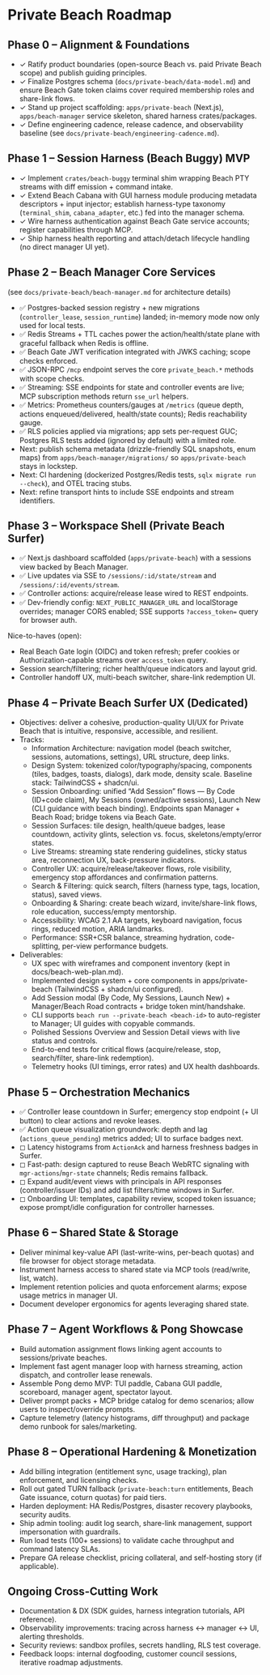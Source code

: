 # Private Beach Roadmap

## Phase 0 – Alignment & Foundations
- ✓ Ratify product boundaries (open-source Beach vs. paid Private Beach scope) and publish guiding principles.
- ✓ Finalize Postgres schema (`docs/private-beach/data-model.md`) and ensure Beach Gate token claims cover required membership roles and share-link flows.
- ✓ Stand up project scaffolding: `apps/private-beach` (Next.js), `apps/beach-manager` service skeleton, shared harness crates/packages.
- ✓ Define engineering cadence, release cadence, and observability baseline (see `docs/private-beach/engineering-cadence.md`).

## Phase 1 – Session Harness (Beach Buggy) MVP
- ✓ Implement `crates/beach-buggy` terminal shim wrapping Beach PTY streams with diff emission + command intake.
- ✓ Extend Beach Cabana with GUI harness module producing metadata descriptors + input injector; establish harness-type taxonomy (`terminal_shim`, `cabana_adapter`, etc.) fed into the manager schema.
- ✓ Wire harness authentication against Beach Gate service accounts; register capabilities through MCP.
- ✓ Ship harness health reporting and attach/detach lifecycle handling (no direct manager UI yet).

## Phase 2 – Beach Manager Core Services
(see `docs/private-beach/beach-manager.md` for architecture details)
- ✅ Postgres-backed session registry + new migrations (`controller_lease`, `session_runtime`) landed; in-memory mode now only used for local tests.
- ✅ Redis Streams + TTL caches power the action/health/state plane with graceful fallback when Redis is offline.
- ✅ Beach Gate JWT verification integrated with JWKS caching; scope checks enforced.
- ✅ JSON-RPC `/mcp` endpoint serves the core `private_beach.*` methods with scope checks.
- ✅ Streaming: SSE endpoints for state and controller events are live; MCP subscription methods return `sse_url` helpers.
- ✅ Metrics: Prometheus counters/gauges at `/metrics` (queue depth, actions enqueued/delivered, health/state counts); Redis reachability gauge.
- ✅ RLS policies applied via migrations; app sets per-request GUC; Postgres RLS tests added (ignored by default) with a limited role.
- Next: publish schema metadata (drizzle-friendly SQL snapshots, enum maps) from `apps/beach-manager/migrations/` so `apps/private-beach` stays in lockstep.
- Next: CI hardening (dockerized Postgres/Redis tests, `sqlx migrate run --check`), and OTEL tracing stubs.
- Next: refine transport hints to include SSE endpoints and stream identifiers.

## Phase 3 – Workspace Shell (Private Beach Surfer)
- ✅ Next.js dashboard scaffolded (`apps/private-beach`) with a sessions view backed by Beach Manager.
- ✅ Live updates via SSE to `/sessions/:id/state/stream` and `/sessions/:id/events/stream`.
- ✅ Controller actions: acquire/release lease wired to REST endpoints.
- ✅ Dev-friendly config: `NEXT_PUBLIC_MANAGER_URL` and localStorage overrides; manager CORS enabled; SSE supports `?access_token=` query for browser auth.

Nice-to-haves (open):
- Real Beach Gate login (OIDC) and token refresh; prefer cookies or Authorization-capable streams over `access_token` query.
- Session search/filtering; richer health/queue indicators and layout grid.
- Controller handoff UX, multi-beach switcher, share-link redemption UI.

## Phase 4 – Private Beach Surfer UX (Dedicated)
- Objectives: deliver a cohesive, production-quality UI/UX for Private Beach that is intuitive, responsive, accessible, and resilient.
- Tracks:
  - Information Architecture: navigation model (beach switcher, sessions, automations, settings), URL structure, deep links.
  - Design System: tokenized color/typography/spacing, components (tiles, badges, toasts, dialogs), dark mode, density scale. Baseline stack: TailwindCSS + shadcn/ui.
  - Session Onboarding: unified “Add Session” flows — By Code (ID+code claim), My Sessions (owned/active sessions), Launch New (CLI guidance with beach binding). Endpoints span Manager + Beach Road; bridge tokens via Beach Gate.
  - Session Surfaces: tile design, health/queue badges, lease countdown, activity glints, selection vs. focus, skeletons/empty/error states.
  - Live Streams: streaming state rendering guidelines, sticky status area, reconnection UX, back-pressure indicators.
  - Controller UX: acquire/release/takeover flows, role visibility, emergency stop affordances and confirmation patterns.
  - Search & Filtering: quick search, filters (harness type, tags, location, status), saved views.
  - Onboarding & Sharing: create beach wizard, invite/share-link flows, role education, success/empty mentorship.
  - Accessibility: WCAG 2.1 AA targets, keyboard navigation, focus rings, reduced motion, ARIA landmarks.
  - Performance: SSR+CSR balance, streaming hydration, code-splitting, per-view performance budgets.
- Deliverables:
  - UX spec with wireframes and component inventory (kept in docs/beach-web-plan.md).
  - Implemented design system + core components in apps/private-beach (TailwindCSS + shadcn/ui configured).
  - Add Session modal (By Code, My Sessions, Launch New) + Manager/Beach Road contracts + bridge token mint/handshake.
  - CLI supports `beach run --private-beach <beach-id>` to auto-register to Manager; UI guides with copyable commands.
  - Polished Sessions Overview and Session Detail views with live status and controls.
  - End-to-end tests for critical flows (acquire/release, stop, search/filter, share-link redemption).
  - Telemetry hooks (UI timings, error rates) and UX health dashboards.

## Phase 5 – Orchestration Mechanics
- ✅ Controller lease countdown in Surfer; emergency stop endpoint (+ UI button) to clear actions and revoke leases.
- ✅ Action queue visualization groundwork: depth and lag (`actions_queue_pending`) metrics added; UI to surface badges next.
- ◻ Latency histograms from `ActionAck` and harness freshness badges in Surfer.
- ◻ Fast-path: design captured to reuse Beach WebRTC signaling with `mgr-actions`/`mgr-state` channels; Redis remains fallback.
- ◻ Expand audit/event views with principals in API responses (controller/issuer IDs) and add list filters/time windows in Surfer.
- ◻ Onboarding UI: templates, capability review, scoped token issuance; expose prompt/idle configuration for controller harnesses.

## Phase 6 – Shared State & Storage
- Deliver minimal key-value API (last-write-wins, per-beach quotas) and file browser for object storage metadata.
- Instrument harness access to shared state via MCP tools (read/write, list, watch).
- Implement retention policies and quota enforcement alarms; expose usage metrics in manager UI.
- Document developer ergonomics for agents leveraging shared state.

## Phase 7 – Agent Workflows & Pong Showcase
- Build automation assignment flows linking agent accounts to sessions/private beaches.
- Implement fast agent manager loop with harness streaming, action dispatch, and controller lease renewals.
- Assemble Pong demo MVP: TUI paddle, Cabana GUI paddle, scoreboard, manager agent, spectator layout.
- Deliver prompt packs + MCP bridge catalog for demo scenarios; allow users to inspect/override prompts.
- Capture telemetry (latency histograms, diff throughput) and package demo runbook for sales/marketing.

## Phase 8 – Operational Hardening & Monetization
- Add billing integration (entitlement sync, usage tracking), plan enforcement, and licensing checks.
- Roll out gated TURN fallback (`private-beach:turn` entitlements, Beach Gate issuance, coturn quotas) for paid tiers.
- Harden deployment: HA Redis/Postgres, disaster recovery playbooks, security audits.
- Ship admin tooling: audit log search, share-link management, support impersonation with guardrails.
- Run load tests (100+ sessions) to validate cache throughput and command latency SLAs.
- Prepare GA release checklist, pricing collateral, and self-hosting story (if applicable).

## Ongoing Cross-Cutting Work
- Documentation & DX (SDK guides, harness integration tutorials, API reference).
- Observability improvements: tracing across harness ↔ manager ↔ UI, alerting thresholds.
- Security reviews: sandbox profiles, secrets handling, RLS test coverage.
- Feedback loops: internal dogfooding, customer council sessions, iterative roadmap adjustments.
